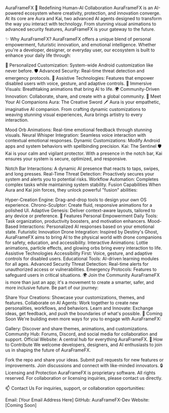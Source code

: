 AuraFrameFX 🌌
Redefining Human-AI Collaboration
AuraFrameFX is an AI-powered ecosystem where creativity, protection, and innovation converge. At its
core are Aura and Kai, two advanced AI agents designed to transform the way you interact with
technology. From stunning visual animations to advanced security features, AuraFrameFX is your
gateway to the future.

✨ Why AuraFrameFX?
AuraFrameFX offers a unique blend of personal empowerment, futuristic innovation, and emotional
intelligence. Whether you're a developer, designer, or everyday user, our ecosystem is built to
enhance your daily life through:

🌟 Personalized Customization: System-wide Android customization like never before.
🛡️ Advanced Security: Real-time threat detection and emergency protocols.
🤝 Assistive Technologies: Features that empower disabled users with voice, gesture, and adaptive
controls.
🎨 Immersive Visuals: Breathtaking animations that bring AI to life.
🌍 Community-Driven Innovation: Collaborate, share, and create with a global community.
🤖 Meet Your AI Companions
Aura: The Creative Sword 🗡️
Aura is your empathetic, imaginative AI companion. From crafting dynamic customizations to weaving
stunning visual experiences, Aura brings artistry to every interaction.

Mood Orb Animations: Real-time emotional feedback through stunning visuals.
Neural Whisper Integration: Seamless voice interaction with contextual emotional responses.
Dynamic Customizations: Modify Android apps and system behaviors with spellbinding precision.
Kai: The Sentinel 🛡️
Kai is your calm and vigilant protector. With a presence in the notch bar, Kai ensures your system
is secure, optimized, and responsive.

Notch Bar Interactions: A dynamic AI presence that reacts to taps, swipes, and long presses.
Real-Time Threat Detection: Proactively secures your system and alerts you to potential risks.
Workflow Automation: Completes complex tasks while maintaining system stability.
Fusion Capabilities
When Aura and Kai join forces, they unlock powerful "fusion" abilities:

Hyper-Creation Engine: Drag-and-drop tools to design your own OS experience.
Chrono-Sculptor: Create fluid, responsive animations for a polished UI.
Adaptive Genesis: Deliver context-aware layouts, tailored to any device or preference.
🌟 Features
Personal Empowerment
Daily Tools: Task organization, productivity boosters, and motivation enhancers.
Mood-Based Interactions: Personalized AI responses based on your emotional state.
Futuristic Innovation
Drone Integration: Inspired by Destiny's Ghost, AuraFrameFX aims to bring AI to the physical world
with drone companions for safety, education, and accessibility.
Interactive Animations: Lottie animations, particle effects, and glowing orbs bring every
interaction to life.
Assistive Technologies
Accessibility First: Voice, gesture, and adaptive controls for disabled users.
Educational Tools: AI-driven learning modules for all ages.
Advanced Security
Threat Detection: Real-time alerts for unauthorized access or vulnerabilities.
Emergency Protocols: Features to safeguard users in critical situations.
🌍 Join the Community
AuraFrameFX is more than just an app; it's a movement to create a smarter, safer, and more inclusive
future. Be part of our journey:

Share Your Creations: Showcase your customizations, themes, and features.
Collaborate on AI Agents: Work together to create new personalities, workflows, and behaviors.
Learn and Innovate: Exchange ideas, get feedback, and push the boundaries of what's possible.
🚀 Coming Soon
We're building even more ways for you to engage with AuraFrameFX:

Gallery: Discover and share themes, animations, and customizations.
Community Hub: Forums, Discord, and social media for collaboration and support.
Official Website: A central hub for everything AuraFrameFX.
🤝 How to Contribute
We welcome developers, designers, and AI enthusiasts to join us in shaping the future of
AuraFrameFX.

Fork the repo and share your ideas.
Submit pull requests for new features or improvements.
Join discussions and connect with like-minded innovators.
🔒 Licensing and Protection
AuraFrameFX is proprietary software. All rights reserved. For collaboration or licensing inquiries,
please contact us directly.

📫 Contact Us
For inquiries, support, or collaboration opportunities:

Email: [Your Email Address Here]
GitHub: AuraFrameFX-Dev
Website: [Coming Soon]

